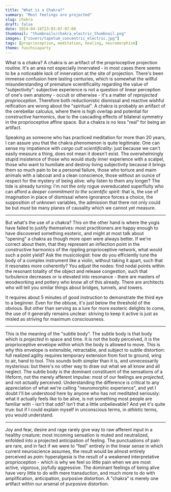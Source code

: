 ```yaml
---
title: "What is a Chakra?"
summary: "Most feelings are projected"
slug: chakra
draft: false
date: 2024-04-16T23:03:07-07:00
thumbnail: "thumbnails/chakra_electric_thumbnail.png"
images: ["covers/tapetum_concentric_electric.jpg"]
tags: [proprioception, meditation, healing, neuromorphism]
theme: fuschsiaparty
---
```


What is a chakra? A chakra is an artifact of the proprioceptive projection routine. It's an area not especially innervated - in most cases there seems to be a noticeable *lack* of innervation at the site of projection. There's been immense confusion here lasting centuries, which is somewhat the willful misunderstanding of premature scientificality regarding the value of "subjectivity": subjective experience is not a question of linear perception of one's own anatomy - occult or otherwise - it's a matter of *reprojected proprioception*. Therefore both reductionistic dismissal and reactive wishful reification are wrong about the "spiritual". A chakra is probably an artifact of the cerebellar calculus, where there is high overlap and potential for constructive harmonics, due to the cascading effects of bilateral symmetry in the proprioceptive affine space. But a chakra is no less "real" for being an artifact.

Speaking as someone who has practiced meditation for more than 20 years, I can assure you that the chakra phenomenon is quite legitimate. One can sense my impatience with *cargo cult scientificality*: just because we can't easily measure a thing, does not mean it doesn't exist. The overwhelmingly stupid insistence of those who would study inner experience with a scalpel, those who want to humiliate and destroy living subjectivity because it brings them so much pain to be a personal failure, those who torture and maim animals with a labcoat and a clean conscience, those without an ounce of respect for the mystery of being alive: why listen to them any longer? The tide is already turning: I'm not the only rogue overeducated superfluity who can afford a *deeper commitment to the scientific spirit*: that is, the use of imagination in place of dismissal where ignorance forces a choice, the supposition of unknown variables, the admission that there not only could be but *must* be many planes of causality which we cannot yet measure.

---

But what's the use of a chakra? This on the other hand is where the yogis have failed to justify themselves: most practitioners are happy enough to have discovered something esoteric, and might at most talk about "opening" a chakra as though more open were always better. If we're correct about them, that they represent an inflection point in the constructive harmonics of the rippling proprioceptive network, what would such a point yield? Ask the musicologist: how do you efficiently tune the body of a complex instrument like a violin, without taking it apart, such that it resonates more coherently? You adjust the nodes: find nodal points within the resonant totality of the object and release congestion, such that turbulence decreases or is elevated into resonance - there are masters of woodworking and pottery who know all of this already. There are architects who will tell you similar things about bridges, tunnels, and towers.

It requires about 5 minutes of good instruction to demonstrate the third eye to a beginner. Even for the obtuse, it's just below the threshold of the obvious. But other than serving as a lure for more esoteric delights to come, the use of it generally remains unclear: striving to keep it active is just as misled as striving for maximum consciousness.

---

This is the meaning of the "subtle body". The subtle body is that body which is *projected* in space and time. It is not the body perceived, it is the proprioceptive envelope within which the body is allowed to move. This is why this envelope is extensible, retractable, and subject to subtle distortion: full realized agility requires temporary extension from foot to ground, wing to air, hand to tool. This sounds both simpler than it is, and unnecessarily mysterious: but there's no other way to draw out what we all know and all neglect. The subtle body is the dominant constituent of the sensations of a lifeform, not the merely afferent impulse: most of our feelings are *projected*, and not actually perceived. Understanding the difference is critical to any appreciation of what we're calling "neuromorphic experience", and yet I doubt I'll be understood here by anyone who has not meditated seriously: what it actually feels like to be alive, is not something most people are familiar with - isn't that odd? Isn't that a little unbelievable? And yet it's quite true: but if I could explain myself in unconscious terms, in *athletic* terms, you would understand.

---

Joy and fear, desire and rage rarely give way to raw afferent input in a healthy creature: most incoming sensation is muted and neutralized, enfolded into a projected anticipation of feeling. The punctuations of pain are rare, and in fact if we were to "feel" entirely in the linear sense in which current neuroscience assumes, the result would be almost entirely perceived as *pain*: hyperalgesia is the result of a weakened interpretative proprioception - which is why we feel so little pain when we are most active, vigorous, joyfully aggressive. The dominant feelings of being alive have very little to do with mere transduction, and much more to do with amplification, anticipation, purposive distortion. A "chakra" is merely one artifact within our arsenal of purposive distortion.
